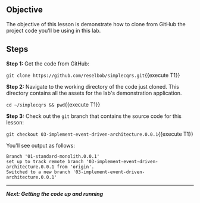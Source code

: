 ## Objective
The objective of this lesson is demonstrate how to clone from GitHub the project code you'll be using in this lab.

## Steps

**Step 1:** Get the code from GitHub:

`git clone https://github.com/reselbob/simplecqrs.git`{{execute T1}}

**Step 2:** Navigate to the working directory of the code just cloned. This directory contains all the assets for the lab's demonstration application.

`cd ~/simplecqrs && pwd`{{execute T1}}


**Step 3:** Check out the `git` branch that contains the source code for this lesson:

`git checkout 03-implement-event-driven-architecture.0.0.1`{{execute T1}}

You'll see output as follows:

```
Branch '01-standard-monolith.0.0.1'
set up to track remote branch '03-implement-event-driven-architecture.0.0.1 from 'origin'.
Switched to a new branch '03-implement-event-driven-architecture.0.0.1'

```

---

***Next: Getting the code up and running***